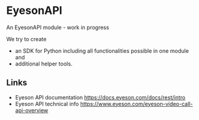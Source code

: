 # EyesonAPI
An EyesonAPI module - work in progress

We try to create 
- an SDK for Python including all functionalities possible in one module and
- additional helper tools.

## Links
- Eyeson API documentation https://docs.eyeson.com/docs/rest/intro
- Eyeson API technical info https://www.eyeson.com/eyeson-video-call-api-overview
